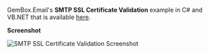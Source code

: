 GemBox.Email's **SMTP SSL Certificate Validation** example in C# and VB.NET that is available [here](URL).

**Screenshot**

![SMTP SSL Certificate Validation Screenshot](URL)